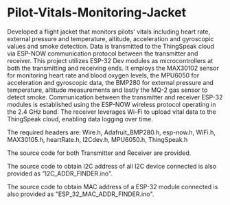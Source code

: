 # Pilot-Vitals-Monitoring-Jacket
Developed a flight jacket that monitors pilots' vitals including heart rate, external pressure and temperature, altitude, acceleration and gyroscopic values and smoke detection. Data is transmitted to the ThingSpeak cloud via ESP-NOW communication protocol between the transmitter and receiver.
This project utilizes ESP-32 Dev modules as microcontrollers at both the transmitting and receiving ends. 
It employs the MAX30102 sensor for monitoring heart rate and blood oxygen levels, the MPU6050 for acceleration and gyroscopic data, the BMP280 for external pressure and temperature, altitude measurements and lastly the MQ-2 gas sensor to detect smoke. Communication between the transmitter and receiver ESP-32 modules is established using the ESP-NOW wireless protocol operating in the 2.4 GHz band. 
The receiver leverages Wi-Fi to upload vital data to the ThingSpeak cloud, enabling data logging over time.

The required headers are: Wire.h, Adafruit_BMP280.h, esp-now.h, WiFi.h, MAX30105.h, heartRate.h, I2Cdev.h, MPU6050.h, ThingSpeak.h

The source code for both Transmitter and Receiver are provided.

The source code to obtain I2C address of all I2C device connected is also provided as "I2C_ADDR_FINDER.ino".

The source code to obtain MAC address of a ESP-32 module connected is also provided as "ESP_32_MAC_ADDR_FINDER.ino".
